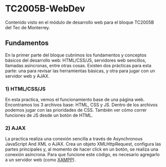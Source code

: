 # TC2005B-WebDev
Contenido visto en el módulo de desarrollo web para el bloque TC2005B del Tec de Monterrey.

## Fundamentos
En la primer parte del bloque cubrimos los fundamentos y conceptos básicos del desarrollo web: HTML/CSS/JS, servidores web sencillos, llamadas asíncronas, entre otras cosas. Existen dos prácticas para esta parte: una para revisar las herramientas básicas, y otra para jugar con un servidor web y AJAX.

### 1) HTML/CSS/JS
En esta practica, vemos el funcionamiento base de una página web. Encontramos los 3 archivos base: HTML, CSS y JS. Dentro de los archivos podemos jugar con las prioridades de CSS. También ver cómo correr funciones de JS desde un botón de HTML.


### 2) AJAX
La practica realiza una conexión sencilla a través de Asynchronous JavaScript And XML o AJAX. Crea un objeto XMLHttpRequest, configura las partes principales y, al momento de hacer click en un botón, se realiza una conexión asíncrona. Para que funcione este código, es necesario agregarlo a un servidor web (como [XAMPP](https://www.apachefriends.org)).